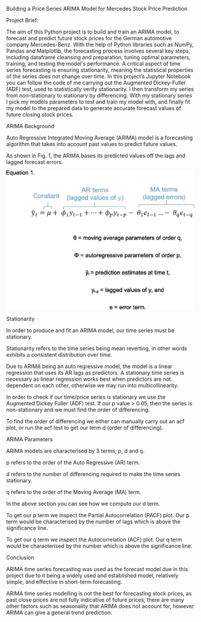 Building a Price Series ARIMA Model for Mercedes Stock Price Prediction 

 

Project Brief: 

The aim of this Python project is to build and train an ARIMA model, to forecast and predict future stock prices for the German automotive company Mercedes-Benz. With the help of Python libraries such as NumPy, Pandas and Matplotlib, the forecasting process involves several key steps, including dataframe cleansing and preparation, tuning optimal parameters, training, and testing the model's performance. A critical aspect of time series forecasting is ensuring stationarity, meaning the statistical properties of the series does not change over time. In this project’s Jupyter Notebook you can follow the code of me carrying out the Augmented Dickey-Fuller (ADF) test, used to statistically verify stationarity. I then transform my series from non-stationary to stationary by differencing. With my stationary series I pick my models parameters to test and train my model with, and finally fit my model to the prepared data to generate accurate forecast values of future closing stock prices. 

 

ARIMA Background 

Auto Regressive Integrated Moving Average (ARIMA) model is a forecasting algorithm that takes into account past values to predict future values. 

As shown in Fig. 1, the ARIMA bases its predicted values off the lags and lagged forecast errors. 

![Figure 1 - ARIMA Model Formula](ARIMA%20Formula.png)

 

Stationarity 

In order to produce and fit an ARIMA model, our time series must be stationary. 

Stationarity refers to the time series being mean reverting, in other words exhibits a consistent distribution over time. 

Due to ARIMA being an auto regressive model, the model is a linear regression that uses its AR lags as predictors. A stationary time series is necessary as linear regression works best when predictors are not dependent on each other, otherwise we may run into multicollinearity. 

In order to check if our time/price series is stationary we use the Augmented Dickey Fuller (ADF) test. If our p value > 0.05, then the series is non-stationary and we must find the order of differencing. 

To find the order of differencing we either can manually carry out an acf plot, or run the acf test to get our term d (order of differencing). 

 

ARIMA Parameters 

ARIMA models are characterised by 3 terms; p, d and q. 

p refers to the order of the Auto Regressive (AR) term. 

d refers to the number of differencing required to make the time series stationary. 

q refers to the order of the Moving Average (MA) term. 

In the above section you can see how we compute our d term. 

To get our p term we inspect the Partial Autocorrelation (PACF) plot.  Our p term would be characterised by the number of lags which is above the significance line. 

To get our q term we inspect the Autocorrelation (ACF) plot. Our q term would be characterised by the number which is above the significance line. 

 

Conclusion 

ARIMA time series forecasting was used as the forecast model due in this project due to it being a widely used and established model, relatively simple, and effective in short-term forecasting. 

ARIMA time series modelling is not the best for forecasting stock prices, as past close prices are not fully indicative of future prices, there are many other factors such as seasonality that ARIMA does not account for, however ARIMA can give a general trend prediction. 
